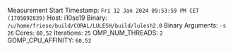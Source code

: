 Measurement Start Timestamp: `Fri 12 Jan 2024 09:53:59 PM CET (1705092839)`
Host: i10se19
Binary: `/u/home/friese/build/CORAL/LULESH/build/lulesh2.0`
Binary Arguments: `-s 26`
Cores: `60,52`
Iterations: `25`
OMP_NUM_THREADS: `2`
GOMP_CPU_AFFINITY: `60,52`
